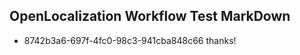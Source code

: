 ## OpenLocalization Workflow Test MarkDown
* 8742b3a6-697f-4fc0-98c3-941cba848c66 thanks!

<!--HONumber=Aug16_HO1-->


